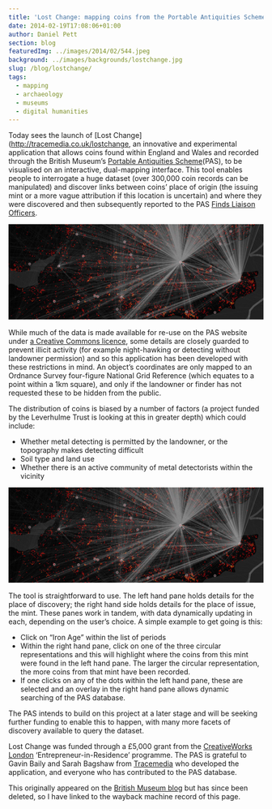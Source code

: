 ```yaml
---
title: 'Lost Change: mapping coins from the Portable Antiquities Scheme'
date: 2014-02-19T17:08:06+01:00
author: Daniel Pett
section: blog
featuredImg: ../images/2014/02/544.jpeg
background: ../images/backgrounds/lostchange.jpg
slug: /blog/lostchange/
tags:
  - mapping
  - archaeology
  - museums
  - digital humanities
---
```

Today sees the launch of [Lost Change](http://tracemedia.co.uk/lostchange, an innovative and experimental application that 
allows coins found within England and Wales and recorded through the British Museum’s [Portable Antiquities Scheme](http://finds.org.uk/)(PAS), 
to be visualised on an interactive, dual-mapping interface. This tool enables people to interrogate a huge dataset (over 300,000 
coin records can be manipulated) and discover links between coins’ place of origin (the issuing mint or a more vague 
attribution if this location is uncertain) and where they were discovered and then subsequently reported to the PAS 
[Finds Liaison Officers](http://finds.org.uk/contacts).

![Screenshot of the Lost Change mapping interface with lines to mints](../images/2014/02/544.jpeg)

While much of the data is made available for re-use on the PAS website under [a Creative Commons licence](http://creativecommons.org/licenses/by-sa/3.0/), 
some details are closely guarded to prevent illicit activity (for example night-hawking or detecting without landowner 
permission) and so this application has been developed with these restrictions in mind. An object’s coordinates are only 
mapped to an Ordnance Survey four-figure National Grid Reference (which equates to a point within a 1km square), and only 
if the landowner or finder has not requested these to be hidden from the public.

The distribution of coins is biased by a number of factors (a project funded by the Leverhulme Trust
is looking at this in greater depth) which could include:

  * Whether metal detecting is permitted by the landowner, or the topography makes detecting difficult
  * Soil type and land use
  * Whether there is an active community of metal detectorists within the vicinity

![Screenshot of the Lost Change mapping interface](../images/2014/02/544.jpeg)

The tool is straightforward to use. The left hand pane holds details for the place of discovery; the right hand side holds 
details for the place of issue, the mint. These panes work in tandem, with data dynamically updating in each, depending on 
the user’s choice. A simple example to get going is this:

  * Click on “Iron Age” within the list of periods
  * Within the right hand pane, click on one of the three circular representations and this will highlight where the coins from this mint were found in the left hand pane. The larger the circular representation, the more coins from that mint have been recorded.
  * If one clicks on any of the dots within the left hand pane, these are selected and an overlay in the right hand pane allows dynamic searching of the PAS database.

The PAS intends to build on this project at a later stage and will be seeking further funding to enable this to happen, 
with many more facets of discovery available to query the dataset.

Lost Change was funded through a £5,000 grant from the [CreativeWorks London](http://www.creativeworkslondon.org.uk/entrepreneur_scheme/gavin-baily-and-british-museum/)
‘Entrepreneur-in-Residence’ programme.  The PAS is grateful to Gavin Baily and Sarah Bagshaw from 
[Tracemedia](http://tracemedia.co.uk/) who developed the application, and everyone who has contributed to the PAS database.

This originally appeared on the [British Museum blog](https://web.archive.org/web/20140219200037/http://blog.britishmuseum.org/2014/02/19/lost-change-mapping-coins-from-the-portable-antiquities-scheme/) but has since been deleted, so I have linked to the wayback machine record of this page.